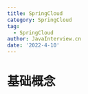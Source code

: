 ```yaml
---
title: SpringCloud
category: SpringCloud
tag:
  - SpringCloud
author: JavaInterview.cn
date: '2022-4-10'
---
```


# 基础概念
